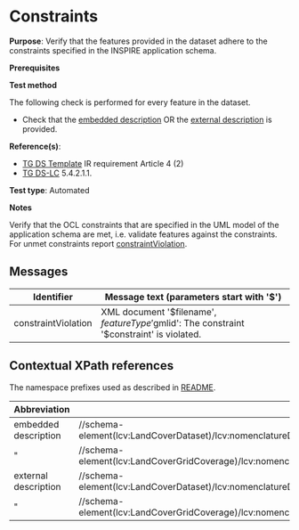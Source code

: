 # Constraints

**Purpose**: Verify that the features provided in the dataset adhere to the constraints specified in the INSPIRE application schema.

**Prerequisites**

**Test method**

The following check is performed for every feature in the dataset.

* Check that the [embedded description](#embedded) OR the [external description](#external) is provided.


**Reference(s)**: 

* [TG DS Template](./README.md#ref_TG_DS_tmpl) IR requirement Article 4 (2)
* [TG DS-LC](./README.md#ref_TG_DS_LC) 5.4.2.1.1.

**Test type**: Automated

**Notes** 

Verify that the OCL constraints that are specified in the UML model of the application schema are met, i.e. validate features against the constraints. For unmet constraints report [constraintViolation](#constraintViolation).

## Messages

Identifier  |  Message text (parameters start with '$')
---------------------------------------------------------- | -------------------------------------------------------------------------
constraintViolation <a name="constraintViolation"/>  |  XML document '$filename', $featureType '$gmlid': The constraint '$constraint' is violated.

## Contextual XPath references

The namespace prefixes used as described in [README](./README.md#namespaces).

Abbreviation                   |  XPath expression                 |Multiplicity       |Voidable
------------------------------ | --------------------------------- | ------------------|----------
embedded description <a name="embedded"></a> | //schema-element(lcv:LandCoverDataset)/lcv:nomenclatureDocumentation/lcn:LandCoverNomenclature/lcn:embeddedDescription | 0..1 | Yes
" | //schema-element(lcv:LandCoverGridCoverage)/lcv:nomenclatureDocumentation/lcn:LandCoverNomenclature/lcn:embeddedDescription | 0..1 | Yes
external description <a name="external"></a> | //schema-element(lcv:LandCoverDataset)/lcv:nomenclatureDocumentation/lcn:LandCoverNomenclature/lcn:externalDescription | 0..\* | Yes
" | //schema-element(lcv:LandCoverGridCoverage)/lcv:nomenclatureDocumentation/lcn:LandCoverNomenclature/lcn:externalDescription | 0..\* | Yes
